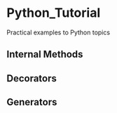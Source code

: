 # Python_Tutorial
Practical examples to Python topics

## Internal Methods

## Decorators

## Generators

